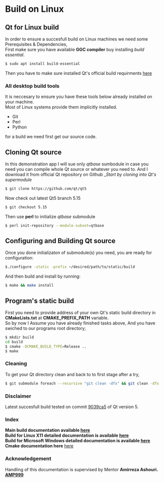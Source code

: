 # Build on Linux  

## Qt for Linux build  
In order to ensure a succesfull build on Linux machines we need some Prerequisites & Dependencies,  
First make sure you have available __GGC compiler__ buy installing _build essential_.  
```sh
$ sudo apt install build-essential
```
Then you have to make sure installed Qt's official build requirments [here](https://doc.qt.io/qt-6/linux-requirements.html)
### All desktop build tools  
It is neccesary to ensure you have these tools below already installed on your machine.  
Most of Linux systems provide them implicitly installed.  

* Git
* Perl
* Python

for a build we need first get our source code.  
## Cloning Qt source  
In this demonstration app I will sue only _qtbase_ sumbodule in case you need you can compile whole Qt source or whatever you need to.
And I download it from official Qt repository on Github
__Start by cloning into Qt's supermodule_
```sh
$ git clone https://github.com/qt/qt5
 ```
 Now check out latest Qt5 branch 5.15  
 ```sh
$ git checkout 5.15
```
 Then use __perl__ to initialize _qtbase_ submodule
 ```sh
$ perl init-repository --module-subset=qtbase
 ```
## Configuring and Building Qt source
Once you done initializaton of submodule(s) you need, you are ready for configuration:

```sh
$./configure -static -prefix ~/desired/path/to/static/build
```
And then build and install by running:

```sh
$ make && make install
```
## Program's static build
First you need to provide address of your own Qt's static build directory in __CMakeLists.txt__ at __CMAKE_PREFIX_PATH__ variable.  
So by now I Assume you have already finished tasks above, And you have swiched to our programs root directory;
 
```sh  
$ mkdir build
cd build
$ cmake -DCMAKE_BUILD_TYPE=Release ..
$ make
```
### Cleaning
To get your Qt directory clean and back to to first stage after a try,
```sh
$ git submodule foreach --recursive "git clean -dfx" && git clean -dfx
```

### Disclaimer
Latest succesfull build tested on commit [9039ca5](https://github.com/qt/qt5/commit/9039ca53a3dac14415cea435083bb96f0acdb3d8) of Qt version 5.

### Index
__Main build documentation available [here](https://github.com/babakhajizadeh/todoList/blob/documentation/docs/BUILd_DOC.md)__  
__Build for Linux X11 detailed documentation is available [here](https://github.com/babakhajizadeh/todoList/blob/documentation/docs/LINUX_DOC.md)__  
__Build for Microsoft Windows detailed documentation is available [here](https://github.com/babakhajizadeh/todoList/blob/documentation/docs/WIN_DOC.md)__
__Cmake documentation here__ [here](https://github.com/babakhajizadeh/todoList/blob/documentation/docs/CMAKE_DOC.md)  

### Acknowledgement
Handling of this documentation is supervised by Mentor __Amirreza Ashouri. [AMP999](https://github.com/AMP999)__ 
